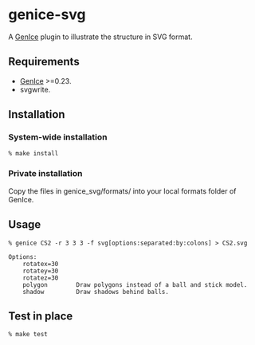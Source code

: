 # genice-svg

A [GenIce](https://github.com/vitroid/GenIce) plugin to illustrate the structure in SVG format.

## Requirements

* [GenIce](https://github.com/vitroid/GenIce) >=0.23.
* svgwrite.

## Installation

### System-wide installation

    % make install

### Private installation

Copy the files in genice_svg/formats/ into your local formats folder of GenIce.

## Usage

	% genice CS2 -r 3 3 3 -f svg[options:separated:by:colons] > CS2.svg
	
	Options:
        rotatex=30
        rotatey=30
        rotatez=30
		polygon        Draw polygons instead of a ball and stick model.
		shadow         Draw shadows behind balls.

## Test in place

    % make test
